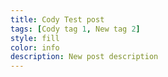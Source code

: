 ```yaml
---
title: Cody Test post
tags: [Cody tag 1, New tag 2]
style: fill
color: info
description: New post description
---
```


